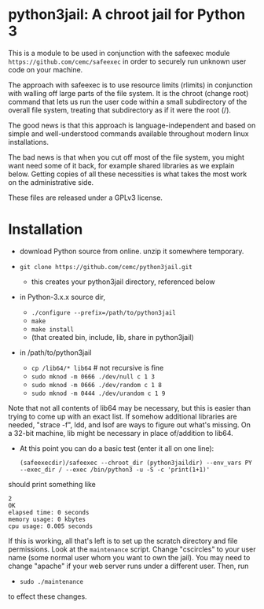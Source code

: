 python3jail: A chroot jail for Python 3
=======================================

This is a module to be used in conjunction with the 
safeexec module `https://github.com/cemc/safeexec` in order
to securely run unknown user code on your machine.
 
The approach with safeexec is to use resource limits (rlimits)
in conjunction with walling off large parts of the file system.
It is the chroot (change root) command that lets us run the user code
within a small subdirectory of the overall file system, treating
that subdirectory as if it were the root (/).

The good news is that this approach is language-independent and 
based on simple and well-understood commands available throughout
modern linux installations.

The bad news is that when you cut off most of the file system, you
might want need some of it back, for example shared libraries as we explain
below. Getting copies of all these necessities is what takes the most work
on the administrative side.

These files are released under a GPLv3 license.

Installation
============
 
* download Python source from online. unzip it somewhere temporary.

* `git clone https://github.com/cemc/python3jail.git`
  * this creates your python3jail directory, referenced below

* in Python-3.x.x source dir, 

  * `./configure --prefix=/path/to/python3jail`
  * `make`
  * `make install`
  * (that created bin, include, lib, share in python3jail)

* in /path/to/python3jail

  * `cp /lib64/* lib64` # not recursive is fine    
  * `sudo mknod -m 0666 ./dev/null c 1 3`
  * `sudo mknod -m 0666 ./dev/random c 1 8`
  * `sudo mknod -m 0444 ./dev/urandom c 1 9`

Note that not all contents of lib64 may be necessary, but this 
is easier than trying to come up with an exact list. If somehow
additional libraries are needed, "strace -f", ldd, and lsof are ways
to figure out what's missing. On a 32-bit machine, lib might
be necessary in place of/addition to lib64.

* At this point you can do a basic test (enter it all on one line):

     `(safeexecdir)/safeexec --chroot_dir (python3jaildir) --env_vars PY`
     `--exec_dir / --exec /bin/python3 -u -S -c 'print(1+1)'`

should print something like

    2
    OK
    elapsed time: 0 seconds
    memory usage: 0 kbytes
    cpu usage: 0.005 seconds

If this is working, all that's left is to set up the scratch directory
and file permissions. Look at the `maintenance` script. Change
"cscircles" to your user name (some normal user whom you want to own
the jail). You may need to change "apache" if your web server runs
under a different user. Then, run

* `sudo ./maintenance`

to effect these changes.